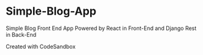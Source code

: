 # Simple-Blog-App
Simple Blog Front End App Powered by React in Front-End and Django Rest in Back-End

Created with CodeSandbox
